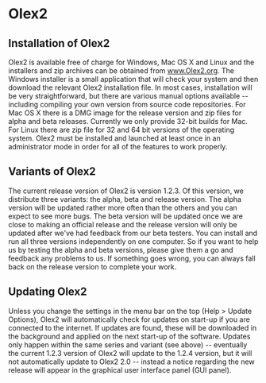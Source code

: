Olex2
====
Installation of Olex2 
--------
Olex2 is available free of charge for Windows, Mac OS X and Linux and the installers and zip archives can be obtained from www.Olex2.org. The Windows installer is a small application that will check your system and then download the relevant Olex2 installation file. In most cases, installation will be very straightforward, but there are various manual options available -- including compiling your own version from source code repositories. For Mac OS X there is a DMG image for the release version and zip files for alpha and beta releases. Currently we only provide 32-bit builds for Mac. For Linux there are zip file for 32 and 64 bit versions of the operating system.
Olex2 must be installed and launched at least once in an administrator mode in order for all of the features to work properly.

Variants of Olex2
--------
The current release version of Olex2 is version 1.2.3. Of this version, we distribute three variants: the alpha, beta and release version. The alpha version will be updated rather more often than the others and you can expect to see more bugs. The beta version will be updated once we are close to making an official release and the release version will only be updated after we've had feedback from our beta testers. You can install and run all three versions independently on one computer. So if you want to help us by testing the alpha and beta versions, please give them a go and feedback any problems to us. If something goes wrong, you can always fall back on the release version to complete your work.

Updating Olex2
--------
Unless you change the settings in the menu bar on the top (Help > Update Options), Olex2 will automatically check for updates on start-up if you are connected to the internet. If updates are found, these will be downloaded in the background and applied on the next start-up of the software. Updates only happen within the same series and variant (see above) -- eventually the current 1.2.3 version of Olex2 will update to the 1.2.4 version, but it will not automatically update to Olex2 2.0 -- instead a notice regarding the new release will appear in the graphical user interface panel (GUI panel).
